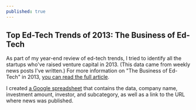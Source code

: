 ```yaml
---
published: true
---
```


## Top Ed-Tech Trends of 2013: The Business of Ed-Tech

As part of my year-end review of ed-tech trends, I tried to identify all the startups who've raised venture capital in 2013. (This data came from weekly news posts I've written.) For more information on "The Business of Ed-Tech" in 2013, [you can read the full article](http://hackeducation.com/2013/12/23/top-ed-tech-trends-2013-business/).

I created [a Google spreadsheet](https://docs.google.com/spreadsheet/ccc?key=0ApOobZWAkwW4dHdwRGFjSkNkTk92dHJPN2Z6d0RUR0E&usp=sharing) that contains the data, company name, investment amount, investor, and subcategory, as well as a link to the URL where news was published.